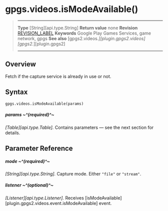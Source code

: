 # gpgs.videos.isModeAvailable()

> --------------------- ------------------------------------------------------------------------------------------
> __Type__              [String][api.type.String]
> __Return value__      none
> __Revision__          [REVISION_LABEL](REVISION_URL)
> __Keywords__          Google Play Games Services, game network, gpgs
> __See also__          [gpgs2.videos.*][plugin.gpgs2.videos]
>                       [gpgs2.*][plugin.gpgs2]
> --------------------- ------------------------------------------------------------------------------------------

## Overview

Fetch if the capture service is already in use or not.

## Syntax

	gpgs.videos.isModeAvailable(params)

##### params ~^(required)^~
_[Table][api.type.Table]._ Contains parameters — see the next section for details.

## Parameter Reference

##### mode ~^(required)^~
_[String][api.type.String]._ Capture mode. Either `"file"` or `"stream"`.

##### listener ~^(optional)^~
_[Listener][api.type.Listener]._ Receives [isModeAvailable][plugin.gpgs2.videos.event.isModeAvailable] event.